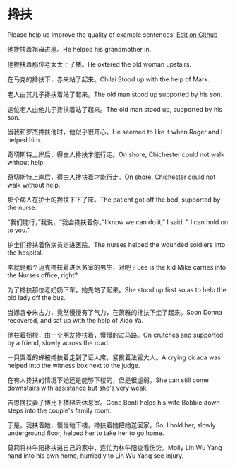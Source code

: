 # 搀扶

Please help us improve the quality of example sentences! [Edit on Github](https://github.com/jiyushe/jiyu-example-sentence-source/blob/main/chinese/chanfu_1.md)

<p><span class="chinese">他搀扶着祖母进屋。</span><span class="english">He helped his grandmother in.</span></p>

<p><span class="chinese">他搀扶着那位老太太上了楼。</span><span class="english">He oxtered the old woman upstairs.</span></p>

<p><span class="chinese">在马克的搀扶下，赤来站了起来。</span><span class="english">Chilai Stood up with the help of Mark.</span></p>

<p><span class="chinese">老人由其儿子搀扶着站了起来。</span><span class="english">The old man stood up supported by his son.</span></p>

<p><span class="chinese">这位老人由他儿子搀扶着站了起来。</span><span class="english">The old man stood up, supported by his son.</span></p>

<p><span class="chinese">当我和罗杰搀扶他时，他似乎很开心。</span><span class="english">He seemed to like it when Roger and I helped him.</span></p>

<p><span class="chinese">奇切斯特上岸后，得由人搀扶才能行走。</span><span class="english">On shore, Chichester could not walk without help.</span></p>

<p><span class="chinese">奇切斯特上岸后，得由人搀扶着才能行走。</span><span class="english">On shore, Chichester could not walk without help.</span></p>

<p><span class="chinese">那个病人在护士的搀扶下下了床。</span><span class="english">The patient got off the bed, supported by the nurse.</span></p>

<p><span class="chinese">“我们能行，”我说，“我会搀扶着你。”</span><span class="english">I know we can do it," I said. " I can hold on to you."</span></p>

<p><span class="chinese">护士们搀扶着伤病员走进医院。</span><span class="english">The nurses helped the wounded soldiers into the hospital.</span></p>

<p><span class="chinese">李就是那个迈克搀扶着进医务室的男生，对吧？</span><span class="english">Lee is the kid Mike carries into the Nurses office, right?</span></p>

<p><span class="chinese">为了搀扶那位老奶奶下车，她先站了起来。</span><span class="english">She stood up first so as to help the old lady off the bus.</span></p>

<p><span class="chinese">当娜含�朱古力，竟然慢慢有了气力，在萧雅的搀扶下坐了起来。</span><span class="english">Soon Donna recovered, and sat up with the help of Xiao Ya.</span></p>

<p><span class="chinese">他拄着拐棍，由一个朋友搀扶着，慢慢的过马路。</span><span class="english">On crutches and supported by a friend, slowly across the road.</span></p>

<p><span class="chinese">一只哭着的蝉被搀扶着走到了证人席，紧挨着法官大人。</span><span class="english">A crying cicada was helped into the witness box next to the judge.</span></p>

<p><span class="chinese">在有人搀扶的情况下她还是能够下楼的，但是很虚弱。</span><span class="english">She can still come downstairs with assistance but she's very weak.</span></p>

<p><span class="chinese">吉恩搀扶妻子博比下楼梯去休息室。</span><span class="english">Gene Bonti helps his wife Bobbie down steps into the couple's family room.</span></p>

<p><span class="chinese">于是，我扶着她，慢慢地下楼，搀扶着她把她送回家。</span><span class="english">So, I hold her, slowly underground floor, helped her to take her to go home.</span></p>

<p><span class="chinese">莫莉将林午阳搀扶进自己的家中，连忙为林午阳查看伤势。</span><span class="english">Molly Lin Wu Yang hand into his own home, hurriedly to Lin Wu Yang see injury.</span></p>

